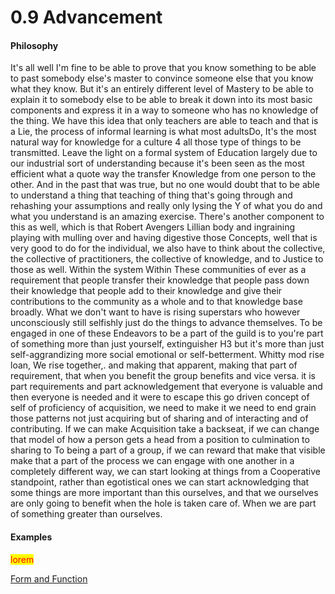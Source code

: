 # 0.9 Advancement

#### Philosophy

It's all well I'm fine to be able to prove that you know something to be able to past somebody else's master to convince someone else that you know what they know. But it's an entirely different level of Mastery to be able to explain it to somebody else to be able to break it down into its most basic components and express it in a way to someone who has no knowledge of the thing. We have this idea that only teachers are able to teach and that is a Lie, the process of informal learning is what most adultsDo, It's the most natural way for knowledge for a culture 4 all those type of things to be transmitted. Leave the light on a formal system of Education largely due to our industrial sort of understanding because it's been seen as the most efficient what a quote way the transfer Knowledge from one person to the other. And in the past that was true, but no one would doubt that to be able to understand a thing that teaching of thing that's going through and rehashing your assumptions and really only lysing the Y of what you do and what you understand is an amazing exercise. There's another component to this as well, which is that Robert Avengers Lillian body and ingraining playing with mulling over and having digestive those Concepts, well that is very good to do for the individual, we also have to think about the collective, the collective of practitioners, the collective of knowledge, and to Justice to those as well. Within the system Within These communities of ever as a requirement that people transfer their knowledge that people pass down their knowledge that people add to their knowledge and give their contributions to the community as a whole and to that knowledge base broadly. What we don't want to have is rising superstars who however unconsciously still selfishly just do the things to advance themselves. To be engaged in one of these Endeavors to be a part of the guild is to you're part of something more than just yourself, extinguisher H3 but it's more than just self-aggrandizing more social emotional or self-betterment. Whitty mod rise loan, We rise together,. and making that apparent, making that part of requirement, that when you benefit the group benefits and vice versa. it is part requirements and part acknowledgement that everyone is valuable and then everyone is needed and it were to escape this go driven concept of self of proficiency of acquisition, we need to make it we need to end grain those patterns not just acquiring but of sharing and of interacting and of contributing. If we can make Acquisition take a backseat, if we can change that model of how a person gets a head from a position to culmination to sharing to To being a part of a group, if we can reward that make that visible make that a part of the process we can engage with one another in a completely different way, we can start looking at things from a Cooperative standpoint, rather than egotistical ones we can start acknowledging that some things are more important than this ourselves, and that we ourselves are only going to benefit when the hole is taken care of. When we are part of something greater than ourselves.

#### Examples

<mark style="color:red;">lorem</mark>

[Form and Function](../../../../blue-paper/0.9-advancement.md)
